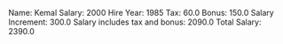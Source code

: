 Name: Kemal
Salary: 2000
Hire Year: 1985
Tax: 60.0
Bonus: 150.0
Salary Increment: 300.0
Salary includes tax and bonus: 2090.0
Total Salary: 2390.0
